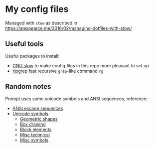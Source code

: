 # My config files

Managed with `stow` as described in https://alexpearce.me/2016/02/managing-dotfiles-with-stow/

## Useful tools

Useful packages to install:

* [GNU stow](https://www.gnu.org/software/stow/) to make config files
  in this repo more pleasant to set up
* [ripgrep](https://github.com/BurntSushi/ripgrep) fast recursive
  `grep`-like command `rg`

## Random notes

Prompt uses some unicode symbols and ANSI sequences, reference:

* [ANSI escape sequences](https://en.wikipedia.org/wiki/ANSI_escape_code)
* [Unicode symbols](https://en.wikipedia.org/wiki/Unicode_symbols)
  * [Geometric shapes](https://en.wikipedia.org/wiki/Geometric_Shapes)
  * [Box drawing](https://en.wikipedia.org/wiki/Box_Drawing_\(Unicode_block\))
  * [Block elements](https://en.wikipedia.org/wiki/Block_Elements)
  * [Misc technical](https://en.wikipedia.org/wiki/Miscellaneous_Technical)
  * [Misc symbols](https://en.wikipedia.org/wiki/Miscellaneous_Symbols)
